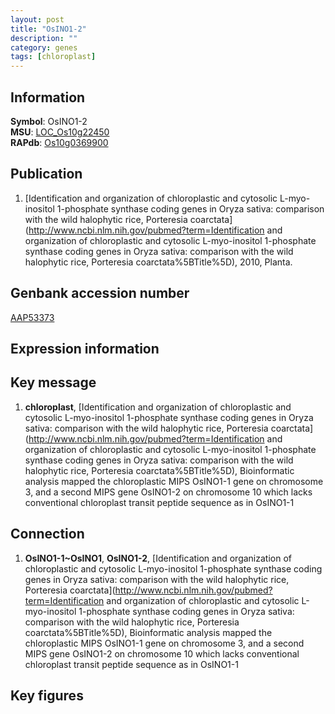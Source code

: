 ```yaml
---
layout: post
title: "OsINO1-2"
description: ""
category: genes
tags: [chloroplast]
---
```


## Information
__Symbol__: OsINO1-2  
__MSU__: [LOC_Os10g22450](http://rice.plantbiology.msu.edu/cgi-bin/ORF_infopage.cgi?orf=LOC_Os10g22450)  
__RAPdb__: [Os10g0369900](http://rapdb.dna.affrc.go.jp/viewer/gbrowse_details/irgsp1?name=Os10g0369900)  

## Publication
1. [Identification and organization of chloroplastic and cytosolic L-myo-inositol 1-phosphate synthase coding genes in Oryza sativa: comparison with the wild halophytic rice, Porteresia coarctata](http://www.ncbi.nlm.nih.gov/pubmed?term=Identification and organization of chloroplastic and cytosolic L-myo-inositol 1-phosphate synthase coding genes in Oryza sativa: comparison with the wild halophytic rice, Porteresia coarctata%5BTitle%5D), 2010, Planta.

## Genbank accession number
[AAP53373](http://www.ncbi.nlm.nih.gov/nuccore/AAP53373)  

## Expression information

## Key message
1. __chloroplast__, [Identification and organization of chloroplastic and cytosolic L-myo-inositol 1-phosphate synthase coding genes in Oryza sativa: comparison with the wild halophytic rice, Porteresia coarctata](http://www.ncbi.nlm.nih.gov/pubmed?term=Identification and organization of chloroplastic and cytosolic L-myo-inositol 1-phosphate synthase coding genes in Oryza sativa: comparison with the wild halophytic rice, Porteresia coarctata%5BTitle%5D),  Bioinformatic analysis mapped the chloroplastic MIPS OsINO1-1 gene on chromosome 3, and a second MIPS gene OsINO1-2 on chromosome 10 which lacks conventional chloroplast transit peptide sequence as in OsINO1-1

## Connection
1. __OsINO1-1~OsINO1__, __OsINO1-2__, [Identification and organization of chloroplastic and cytosolic L-myo-inositol 1-phosphate synthase coding genes in Oryza sativa: comparison with the wild halophytic rice, Porteresia coarctata](http://www.ncbi.nlm.nih.gov/pubmed?term=Identification and organization of chloroplastic and cytosolic L-myo-inositol 1-phosphate synthase coding genes in Oryza sativa: comparison with the wild halophytic rice, Porteresia coarctata%5BTitle%5D),  Bioinformatic analysis mapped the chloroplastic MIPS OsINO1-1 gene on chromosome 3, and a second MIPS gene OsINO1-2 on chromosome 10 which lacks conventional chloroplast transit peptide sequence as in OsINO1-1

## Key figures


